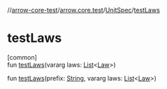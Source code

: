 //[arrow-core-test](../../../index.md)/[arrow.core.test](../index.md)/[UnitSpec](index.md)/[testLaws](test-laws.md)

# testLaws

[common]\
fun [testLaws](test-laws.md)(vararg laws: [List](https://kotlinlang.org/api/latest/jvm/stdlib/kotlin.collections/-list/index.html)&lt;[Law](../../arrow.core.test.laws/-law/index.md)&gt;)

fun [testLaws](test-laws.md)(prefix: [String](https://kotlinlang.org/api/latest/jvm/stdlib/kotlin/-string/index.html), vararg laws: [List](https://kotlinlang.org/api/latest/jvm/stdlib/kotlin.collections/-list/index.html)&lt;[Law](../../arrow.core.test.laws/-law/index.md)&gt;)
